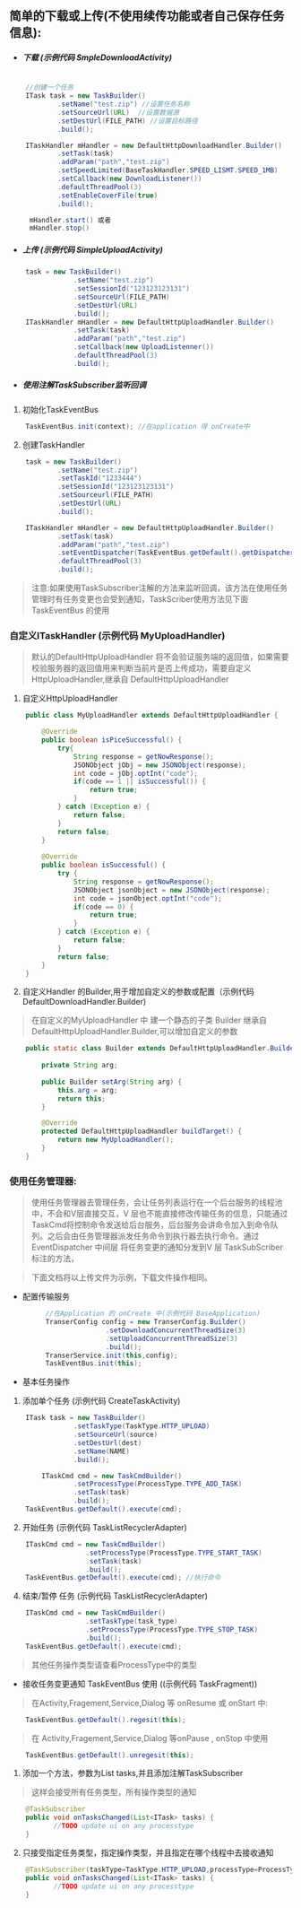 ## 简单的下载或上传(不使用续传功能或者自己保存任务信息):

- ##### 下载 (示例代码 SmpleDownloadActivity)

````java

    //创建一个任务
    ITask task = new TaskBuilder()
            .setName("test.zip") //设置任务名称
            .setSourceUrl(URL)  //设置数据源
            .setDestUrl(FILE_PATH) //设置目标路径
            .build();

    ITaskHandler mHandler = new DefaultHttpDownloadHandler.Builder()
            .setTask(task)
            .addParam("path","test.zip")
            .setSpeedLimited(BaseTaskHandler.SPEED_LISMT.SPEED_1MB)
            .setCallback(new DownloadListener())
            .defaultThreadPool(3)
            .setEnableCoverFile(true)
            .build();

     mHandler.start() 或者
	 mHandler.stop()
````

- ##### 上传 (示例代码 SimpleUploadActivity)

````java
	task = new TaskBuilder()
	            .setName("test.zip")
	            .setSessionId("123123123131")
	            .setSourceUrl(FILE_PATH)
	            .setDestUrl(URL)
	            .build();
	ITaskHandler mHandler = new DefaultHttpUploadHandler.Builder()
	            .setTask(task)
	            .addParam("path","test.zip")
	            .setCallback(new UploadListenner())
	            .defaultThreadPool(3)
	            .build();
````


- ##### 使用注解TaskSubscriber监听回调

1. 初始化TaskEventBus

````java
    TaskEventBus.init(context); //在application 得 onCreate中
````

2. 创建TaskHandler

````java
    task = new TaskBuilder()
            .setName("test.zip")
            .setTaskId("1233444")
            .setSessionId("123123123131")
            .setSourceurl(FILE_PATH)
            .setDestUrl(URL)
            .build();

    ITaskHandler mHandler = new DefaultHttpUploadHandler.Builder()
            .setTask(task)
            .addParam("path","test.zip")
            .setEventDispatcher(TaskEventBus.getDefault().getDispatcher())
            .defaultThreadPool(3)
            .build();
````
> 注意:如果使用TaskSubscriber注解的方法来监听回调，该方法在使用任务管理时有任务变更也会受到通知，TaskScriber使用方法见下面 TaskEventBus 的使用


### 自定义ITaskHandler (示例代码 MyUploadHandler)

> 默认的DefaultHttpUploadHandler 将不会验证服务端的返回值，如果需要校验服务器的返回值用来判断当前片是否上传成功，需要自定义HttpUploadHandler,继承自 DefaultHttpUploadHandler

1. 自定义HttpUploadHandler

````java
    public class MyUploadHandler extends DefaultHttpUploadHandler {

		@Override
		public boolean isPiceSuccessful() {
		    try{
		        String response = getNowResponse();
		        JSONObject jObj = new JSONObject(response);
		        int code = jObj.optInt("code");
		        if(code == 1 || isSuccessful()) {
		            return true;
		        }
		    } catch (Exception e) {
		        return false;
		    }
		    return false;
		}
		
		@Override
		public boolean isSuccessful() {
		    try {
		        String response = getNowResponse();
		        JSONObject jsonObject = new JSONObject(response);
		        int code = jsonObject.optInt("code");
		        if(code == 0) {
		            return true;
		        }
		    } catch (Exception e) {
		        return false;
		    }
		    return false;
		}
    }
````


2. 自定义Handler 的Builder,用于增加自定义的参数或配置（示例代码 DefaultDownloadHandler.Builder)

> 在自定义的MyUploadHandler 中 建一个静态的子类 Builder 继承自 DefaultHttpUploadHandler.Builder,可以增加自定义的参数

````java
	public static class Builder extends DefaultHttpUploadHandler.Builder {
		
		private String arg;
    
    	public Builder setArg(String arg) {
        	this.arg = arg;
        	return this;
    	}

    	@Override
    	protected DefaultHttpUploadHandler buildTarget() {
       		return new MyUploadHandler();
    	}
	}
````

### 使用任务管理器:

> 使用任务管理器去管理任务，会让任务列表运行在一个后台服务的线程池中，不会和V层直接交互，V 层也不能直接修改传输任务的信息，只能通过TaskCmd将控制命令发送给后台服务，后台服务会讲命令加入到命令队列。之后会由任务管理器派发任务命令到执行器去执行命令。通过EventDispatcher 中间层 将任务变更的通知分发到V 层 TaskSubScriber 标注的方法，

>下面文档将以上传文件为示例，下载文件操作相同。

-  配置传输服务

````java
         //在Application 的 onCreate 中(示例代码 BaseApplication)
		 TranserConfig config = new TranserConfig.Builder()
		                .setDownloadConcurrentThreadSize(3)
		                .setUploadConcurrentThreadSize(3)
		                .build();
		 TranserService.init(this,config);
		 TaskEventBus.init(this);
````

- 基本任务操作

1. 添加单个任务 (示例代码 CreateTaskActivity)

````java
	ITask task = new TaskBuilder()
                .setTaskType(TaskType.HTTP_UPLOAD)  
                .setSourceUrl(source)   
                .setDestUrl(dest)   
                .setName(NAME)           
                .build();

        ITaskCmd cmd = new TaskCmdBuilder()
                .setProcessType(ProcessType.TYPE_ADD_TASK)
                .setTask(task)
                .build();
	TaskEventBus.getDefault().execute(cmd); 
````

2. 开始任务 (示例代码 TaskListRecyclerAdapter)

````java
	ITaskCmd cmd = new TaskCmdBuilder()
	               .setProcessType(ProcessType.TYPE_START_TASK) 
	               .setTask(task) 
	               .build();
	TaskEventBus.getDefault().execute(cmd); //执行命令
````


4. 结束/暂停 任务 (示例代码 TaskListRecyclerAdapter)

````java
	ITaskCmd cmd = new TaskCmdBuilder()
	               .setTaskType(task_type) 
	               .setProcessType(ProcessType.TYPE_STOP_TASK)
	               .build();
	TaskEventBus.getDefault().execute(cmd);
````
> 其他任务操作类型请查看ProcessType中的类型

- 接收任务变更通知 TaskEventBus 使用 ((示例代码 TaskFragment))

> 在Activity,Fragement,Service,Dialog 等 onResume 或 onStart 中:

````java
	TaskEventBus.getDefault().regesit(this);
````

> 在 Activity,Fragement,Service,Dialog 等onPause , onStop 中使用 

````java
	TaskEventBus.getDefault().unregesit(this);
````

1. 添加一个方法，参数为List<ITask> tasks,并且添加注解TaskSubscriber

> 这样会接受所有任务类型，所有操作类型的通知

````java
	@TaskSubscriber
	public void onTasksChanged(List<ITask> tasks) {
	       //TODO update ui on any processtype
	}
````

2. 只接受指定任务类型，指定操作类型，并且指定在哪个线程中去接收通知
	
````java
	@TaskSubscriber(taskType=TaskType.HTTP_UPLOAD,processType=ProcessType.ADD_TASK,threadMode=ThreadMode.MODE_MAIN)
	public void onTasksChanged(List<ITask> tasks) {
	       //TODO update ui on any processtype
	}
````
